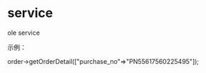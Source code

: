 # service
ole service

  示例：
  <?php
  
  use Service\Foundation\App;

  $app = new App(env('APP_ENV'));
  
  //采购单详情
  $order_detail = $app->order->getOrderDetail(["purchase_no"=>"PN55617560225495"]);
